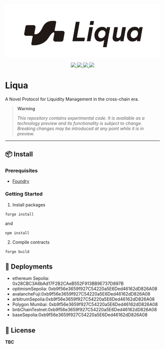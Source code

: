 ![liqua.png](https://github.com/liquaprotocol/contracts/blob/main/img/liqua.png)

<p align="center">
<a href="https://www.liqua.io/">
   <img src='https://img.shields.io/github/languages/code-size/liquaprotocol/contracts'>
  </a>
  <a href="https://www.liqua.io/">
   <img src='https://img.shields.io/github/languages/top/liquaprotocol/contracts'>
  </a>
  <a href='https://www.liqua.io/'>
  <img src='https://img.shields.io/badge/website-liqua-green'>
   </a>
    <a href="https://twitter.com/liqua_protocol">
    <img src='https://img.shields.io/twitter/follow/liqua_protocol'>
  </a>
</p>


# Liqua

A Novel Protocol for Liquidity Management in the cross-chain era.

<!-- ### integrations -->

> **Warning**
>
> _This repository contains experimental code. It is available as a technology preview and its functionality is subject to change. Breaking changes may be introduced at any point while it is in preview._



---

## 📦 Install


###  Prerequisites

- [Foundry](https://book.getfoundry.sh/getting-started/installation)

### Getting Started

1. Install packages

```
forge install
```

and

```
npm install
```

2. Compile contracts

```
forge build
```

## 📃 Deployments

- ethereum Sepolia: 0x28CBC3A6bAd17F2B2CAeB552F913BB9E737D897B
- optimismSepolia: 0xb9f56e3659f927C54220a5E6Ded46162dD826A08
- avalancheFuji:0xb9f56e3659f927C54220a5E6Ded46162dD826A08
- arbitrumSepolia:0xb9f56e3659f927C54220a5E6Ded46162dD826A08
- Polygon Mumbai: 0xb9f56e3659f927C54220a5E6Ded46162dD826A08
- bnbChainTestnet:0xb9f56e3659f927C54220a5E6Ded46162dD826A08
- baseSepolia:0xb9f56e3659f927C54220a5E6Ded46162dD826A08


## 📜 License

**TBC**